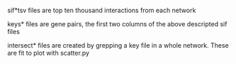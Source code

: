 sif*tsv files are top ten thousand interactions from each network

keys* files are gene pairs, the first two columns of the above descripted sif files

intersect* files are created by grepping a key file in a whole network. These are fit to plot with scatter.py